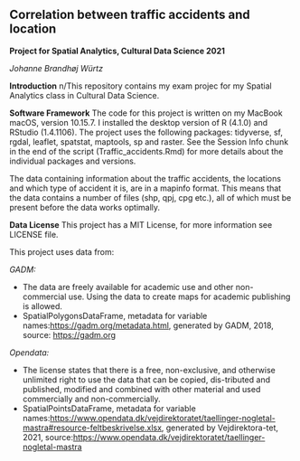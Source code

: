 ## Correlation between traffic accidents and location

**Project for Spatial Analytics, Cultural Data Science 2021** 

_Johanne Brandhøj Würtz_  

**Introduction**
n/This repository contains my exam projec for my Spatial Analytics class in Cultural Data Science.

**Software Framework**
The code for this project is written on my MacBook macOS, version 10.15.7. I installed the desktop version of R (4.1.0) and RStudio (1.4.1106). The project uses the following packages: tidyverse, sf, rgdal, leaflet, spatstat, maptools, sp and raster. See the Session Info chunk in the end of the script (Traffic_accidents.Rmd) for more details about the individual packages and versions. 

The data containing information about the traffic accidents, the locations and which type of accident it is, are in a mapinfo format. This means that the data contains a number of files (shp, qpj, cpg etc.), all of which must be present before the data works optimally. 

**Data License** 
This project has a MIT License, for more information see LICENSE file. 

This project uses data from: 

_GADM:_ 
- The data are freely available for academic use and other non-commercial use. Using the data to create maps for academic publishing is allowed.
- SpatialPolygonsDataFrame, metadata for variable names:https://gadm.org/metadata.html, generated by GADM, 2018, source: https://gadm.org


_Opendata:_ 
- The license states that there is a free, non-exclusive, and otherwise unlimited right to use the data that can be copied, dis-tributed and published, modified and combined with other material and used commercially and non-commercially.
- SpatialPointsDataFrame, metadata for variable names:https://www.opendata.dk/vejdirektoratet/taellinger-nogletal-mastra#resource-feltbeskrivelse.xlsx, generated by Vejdirektora-tet, 2021, source:https://www.opendata.dk/vejdirektoratet/taellinger-nogletal-mastra
